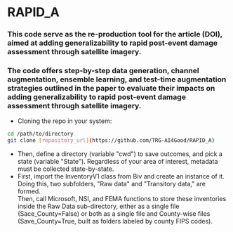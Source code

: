 # RAPID_A
### This code serve as the re-production tool for the article (DOI), aimed at adding generalizability to rapid post-event damage assessment through satellite imagery.

### The code offers step-by-step data generation, channel augmentation, ensemble learning, and test-time augmentation strategies outlined in the paper to evaluate their impacts on adding generalizability to rapid post-event damage assessment through satellite imagery.

* Cloning the repo in your system:
```bash 
cd /path/to/directory
git clone [repository_url](https://github.com/TRG-AI4Good/RAPID_A)
```
*  Then, define a directory (variable "cwd") to save outcomes, and pick a state (variable "State"). Regardless of your area of interest, metadata must be collected state-by-state.  
*  First, import the InventoryV1 class from Biv and create an instance of it. Doing this, two subfolders, "Raw data" and "Transitory data," are formed.  
Then, call Microsoft, NSI, and FEMA functions to store these inventories inside the Raw Data sub-directory, either as a single file (Sace_County=False) or both as a single file and County-wise files (Save_County=True, built as folders labeled by county FIPS codes).


